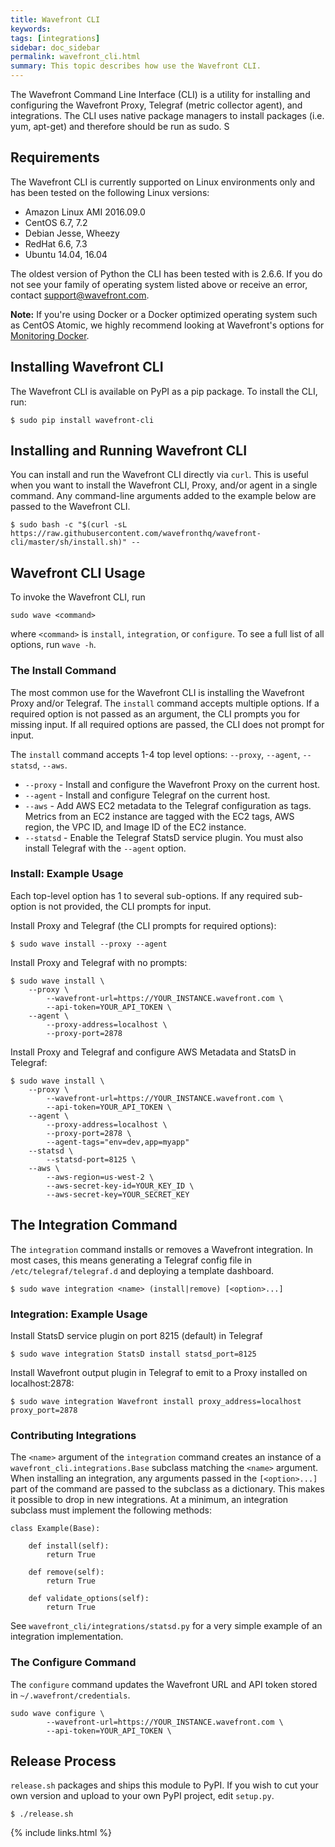 ```yaml
---
title: Wavefront CLI
keywords:
tags: [integrations]
sidebar: doc_sidebar
permalink: wavefront_cli.html
summary: This topic describes how use the Wavefront CLI.
---
```


The Wavefront Command Line Interface (CLI) is a utility for installing and configuring the Wavefront Proxy, Telegraf (metric collector agent), and integrations. The CLI uses native package managers to install packages (i.e. yum, apt-get) and therefore should be run as sudo.
S
## Requirements

The Wavefront CLI is currently supported on Linux environments only and has been tested on the following Linux versions:

-   Amazon Linux AMI 2016.09.0
-   CentOS 6.7, 7.2
-   Debian Jesse, Wheezy
-   RedHat 6.6, 7.3
-   Ubuntu 14.04, 16.04

The oldest version of Python the CLI has been tested with is 2.6.6. If you do not see your family of operating system listed above or receive an error, contact <support@wavefront.com>.

**Note:** If you're using Docker or a Docker optimized operating system such as CentOS Atomic, we highly recommend looking at Wavefront's options for <a href="javascript:;" class="jive_macro jive_macro_document">Monitoring Docker</a>.

## Installing Wavefront CLI

The Wavefront CLI is available on PyPI as a pip package. To install the CLI, run:

    $ sudo pip install wavefront-cli

## Installing and Running Wavefront CLI

You can install and run the Wavefront CLI directly via `curl`. This is useful when you want to install the Wavefront CLI, Proxy, and/or agent in a single command. Any command-line arguments added to the example below are passed to the Wavefront CLI.


    $ sudo bash -c "$(curl -sL https://raw.githubusercontent.com/wavefronthq/wavefront-cli/master/sh/install.sh)" --

## Wavefront CLI Usage

To invoke the Wavefront CLI, run

    sudo wave <command>

where `<command>` is `install`, `integration`, or `configure`. To see a full list of all options, run `wave -h`.

### The Install Command

The most common use for the Wavefront CLI is installing the Wavefront Proxy and/or Telegraf. The `install` command accepts multiple options. If a required option is not passed as an argument, the CLI prompts you for missing input. If all required options are passed, the CLI does not prompt for input.

The `install` command accepts 1-4 top level options: `--proxy`, `--agent`, `--statsd`, `--aws`.

-   `--proxy` - Install and configure the Wavefront Proxy on the current host.
-   `--agent` - Install and configure Telegraf on the current host.
-   `--aws` - Add AWS EC2 metadata to the Telegraf configuration as tags. Metrics from an EC2 instance are tagged with the EC2 tags, AWS region, the VPC ID, and Image ID of the EC2 instance.
-   `--statsd` - Enable the Telegraf StatsD service plugin. You must also install Telegraf with the `--agent` option.

### Install: Example Usage

Each top-level option has 1 to several sub-options. If any required sub-option is not provided, the CLI prompts for input.

Install Proxy and Telegraf (the CLI prompts for required options):

    $ sudo wave install --proxy --agent

Install Proxy and Telegraf with no prompts:

    $ sudo wave install \
        --proxy \
            --wavefront-url=https://YOUR_INSTANCE.wavefront.com \
            --api-token=YOUR_API_TOKEN \
        --agent \
            --proxy-address=localhost \
            --proxy-port=2878

Install Proxy and Telegraf and configure AWS Metadata and StatsD in Telegraf:

    $ sudo wave install \
        --proxy \
            --wavefront-url=https://YOUR_INSTANCE.wavefront.com \
            --api-token=YOUR_API_TOKEN \
        --agent \
            --proxy-address=localhost \
            --proxy-port=2878 \
            --agent-tags="env=dev,app=myapp"
        --statsd \
            --statsd-port=8125 \
        --aws \
            --aws-region=us-west-2 \
            --aws-secret-key-id=YOUR_KEY_ID \
            --aws-secret-key=YOUR_SECRET_KEY

## The Integration Command

The `integration` command installs or removes a Wavefront integration. In most cases, this means generating a Telegraf config file in `/etc/telegraf/telegraf.d` and deploying a template dashboard.


    $ sudo wave integration <name> (install|remove) [<option>...]

### Integration: Example Usage

Install StatsD service plugin on port 8215 (default) in Telegraf

    $ sudo wave integration StatsD install statsd_port=8125

Install Wavefront output plugin in Telegraf to emit to a Proxy installed on localhost:2878:

    $ sudo wave integration Wavefront install proxy_address=localhost proxy_port=2878

### Contributing Integrations

The `<name>` argument of the `integration` command creates an instance of a `wavefront_cli.integrations.Base` subclass matching the `<name>` argument. When installing an integration, any arguments passed in the `[<option>...]` part of the command are passed to the subclass as a dictionary. This makes it possible to drop in new integrations. At a minimum, an integration subclass must implement the following methods:

    class Example(Base):

        def install(self):
            return True

        def remove(self):
            return True

        def validate_options(self):
            return True

See `wavefront_cli/integrations/statsd.py` for a very simple example of an integration implementation.

### The Configure Command

The `configure` command updates the Wavefront URL and API token stored in `~/.wavefront/credentials`.

    sudo wave configure \
            --wavefront-url=https://YOUR_INSTANCE.wavefront.com \
            --api-token=YOUR_API_TOKEN \

## Release Process

`release.sh` packages and ships this module to PyPI. If you wish to cut your own version and upload to your own PyPI project, edit `setup.py`.

    $ ./release.sh

{% include links.html %}
